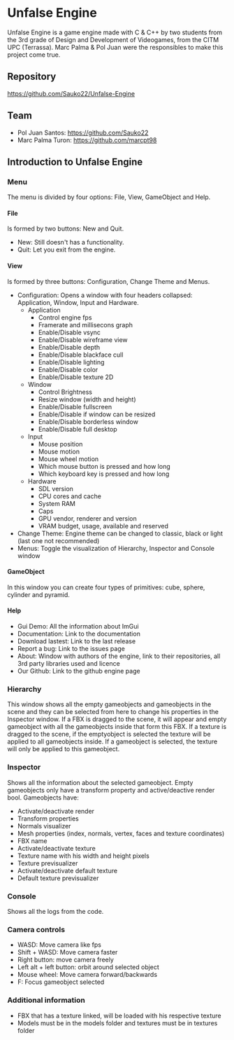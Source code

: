 # Unfalse Engine
Unfalse Engine is a game engine made with C & C++ by two students from the 3rd grade of Design and Development of Videogames, from the CITM UPC (Terrassa).
Marc Palma & Pol Juan were the responsibles to make this project come true.

## Repository
https://github.com/Sauko22/Unfalse-Engine

## Team
- Pol Juan Santos: https://github.com/Sauko22
- Marc Palma Turon: https://github.com/marcpt98

## Introduction to Unfalse Engine
### Menu
The menu is divided by four options: File, View, GameObject and Help.
#### File
Is formed by two buttons: New and Quit. 
- New: Still doesn't has a functionality.
- Quit: Let you exit from the engine.

#### View
Is formed by three buttons: Configuration, Change Theme and Menus.
- Configuration: Opens a window with four headers collapsed: Application, Window, Input and Hardware.
	- Application
		- Control engine fps
		- Framerate and millisecons graph
		- Enable/Disable vsync
		- Enable/Disable wireframe view
		- Enable/Disable depth
		- Enable/Disable blackface cull
		- Enable/Disable lighting
		- Enable/Disable color
		- Enable/Disable texture 2D
	- Window
		- Control Brightness
		- Resize window (width and height)
		- Enable/Disable fullscreen
		- Enable/Disable if window can be resized
		- Enable/Disable borderless window
		- Enable/Disable full desktop
	- Input
		- Mouse position
		- Mouse motion
		- Mouse wheel motion
		- Which mouse button is pressed and how long
		- Which keyboard key is pressed and how long
	- Hardware
		- SDL version
		- CPU cores and cache
		- System RAM
		- Caps
		- GPU vendor, renderer and version
		- VRAM budget, usage, available and reserved
- Change Theme: Engine theme can be changed to classic, black or light (last one not recommended)
- Menus: Toggle the visualization of Hierarchy, Inspector and Console window

#### GameObject
In this window you can create four types of primitives: cube, sphere, cylinder and pyramid.

#### Help
- Gui Demo: All the information about ImGui
- Documentation: Link to the documentation
- Download lastest: Link to the last release
- Report a bug: Link to the issues page
- About: Window with authors of the engine, link to their repositories, all 3rd party libraries used and licence
- Our Github: Link to the github engine page

### Hierarchy
This window shows all the empty gameobjects and gameobjects in the scene and they can be selected from here to change his properties in the Inspector window.
If a FBX is dragged to the scene, it will appear and empty gameobject with all the gameobjects inside that form this FBX.
If a texture is dragged to the scene, if the emptyobject is selected the texture will be applied to all gameobjects inside. If a gameobject is selected, the texture will only be applied to this gameobject.

### Inspector
Shows all the information about the selected gameobject.
Empty gameobjects only have a transform property and active/deactive render bool.
Gameobjects have:
- Activate/deactivate render
- Transform properties
- Normals visualizer
- Mesh properties (index, normals, vertex, faces and texture coordinates)
- FBX name
- Activate/deactivate texture
- Texture name with his width and height pixels
- Texture previsualizer 
- Activate/deactivate default texture
- Default texture previsualizer

### Console
Shows all the logs from the code.

### Camera controls
- WASD: Move camera like fps
- Shift + WASD: Move camera faster
- Right button: move camera freely
- Left alt + left button: orbit around selected object
- Mouse wheel: Move camera forward/backwards
- F: Focus gameobject selected

### Additional information
- FBX that has a texture linked, will be loaded with his respective texture
- Models must be in the models folder and textures must be in textures folder
